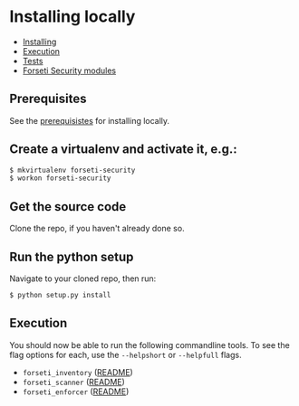 # Installing locally
* [Installing](#installing)
* [Execution](#execution)
* [Tests](#tests)
* [Forseti Security modules](#forseti-security-modules)

## Prerequisites
See the [prerequisistes](/docs/prerequisites/README.md) for installing locally.

## Create a virtualenv and activate it, e.g.:
```sh
$ mkvirtualenv forseti-security
$ workon forseti-security
```

## Get the source code
Clone the repo, if you haven't already done so.

## Run the python setup
Navigate to your cloned repo, then run:

```sh
$ python setup.py install
```

## Execution
You should now be able to run the following commandline tools. To see the flag options for each, use
the `--helpshort` or `--helpfull` flags.

 * `forseti_inventory` ([README](/docs/inventory/README.md))
 * `forseti_scanner` ([README](/docs/scanner/README.md))
 * `forseti_enforcer` ([README](/docs/enforcer/README.md))
